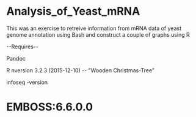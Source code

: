# Analysis_of_Yeast_mRNA
This was an exercise to retreive information from mRNA data of yeast genome annotation using Bash and construct a couple of graphs using R 

--Requires--

Pandoc

R nversion 3.2.3 (2015-12-10) -- "Wooden Christmas-Tree"

infoseq -version
# EMBOSS:6.6.0.0
